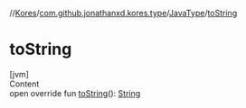 //[Kores](../../index.md)/[com.github.jonathanxd.kores.type](../index.md)/[JavaType](index.md)/[toString](to-string.md)



# toString  
[jvm]  
Content  
open override fun [toString](to-string.md)(): [String](https://kotlinlang.org/api/latest/jvm/stdlib/kotlin/-string/index.html)  



